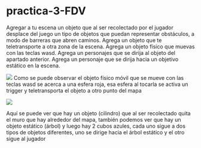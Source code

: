 # practica-3-FDV

Agregar a tu escena un objeto que al ser recolectado por el jugador desplace del juego un tipo de objetos que puedan representar obstáculos, a modo de barreras que abren caminos.
Agrega un objeto que te teletransporte a otra zona de la escena.
Agrega un objeto físico que muevas con las teclas wasd.
Agrega un personajes que se dirija al objeto del apartado anterior.
Agrega un personaje que se dirija hacia un objetivo estático en la escena. 

![](https://github.com/alu0100888157/practica-3-FDV/blob/master/Assets/Videos/teleport-%2505d.gif)
Como se puede observar el objeto físico móvil que se mueve con las teclas wasd se acerca a una esfera roja, esa esfera al tocarla se activa un trigger y teletransporta el objeto a otro punto del mapa

![](https://github.com/alu0100888157/practica-3-FDV/blob/master/Assets/Videos/resto-%2505d.gif)

Aquí se puede ver que hay un objeto (cilindro) que al ser recolectado quita el muro que hay alrededor del mapa, también podemos ver que hay un objeto estático (árbol) y luego hay 2 cubos azules, cada uno sigue a dos tipos de objetos diferentes, uno se dirige hacia el árbol estático y el otro sigue al jugador
